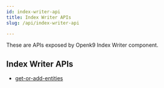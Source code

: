 ```yaml
---
id: index-writer-api
title: Index Writer APIs
slug: /api/index-writer-api

---
```


These are APIs exposed by Openk9 Index Writer component.

## Index Writer APIs

- [get-or-add-entities](get-or-add-entities)
